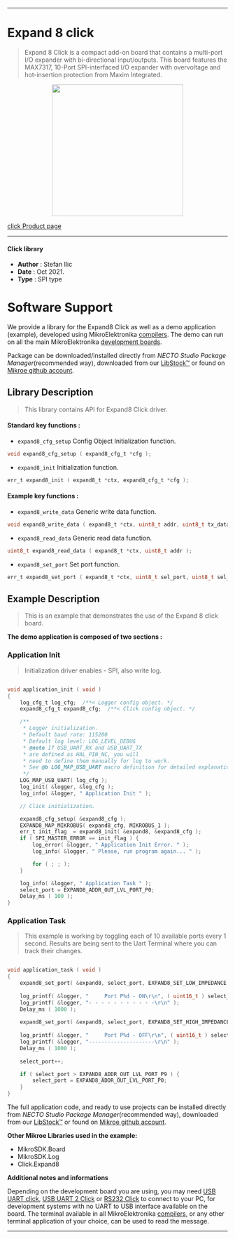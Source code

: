
---
# Expand 8 click

> Expand 8 Click is a compact add-on board that contains a multi-port I/O expander with bi-directional input/outputs. This board features the MAX7317, 10-Port SPI-interfaced I/O expander with overvoltage and hot-insertion protection from Maxim Integrated.

<p align="center">
  <img src="https://download.mikroe.com/images/click_for_ide/expand8_click.png" height=300px>
</p>

[click Product page](https://www.mikroe.com/expand-8-click)

---


#### Click library

- **Author**        : Stefan Ilic
- **Date**          : Oct 2021.
- **Type**          : SPI type


# Software Support

We provide a library for the Expand8 Click
as well as a demo application (example), developed using MikroElektronika
[compilers](https://www.mikroe.com/necto-studio).
The demo can run on all the main MikroElektronika [development boards](https://www.mikroe.com/development-boards).

Package can be downloaded/installed directly from *NECTO Studio Package Manager*(recommended way), downloaded from our [LibStock&trade;](https://libstock.mikroe.com) or found on [Mikroe github account](https://github.com/MikroElektronika/mikrosdk_click_v2/tree/master/clicks).

## Library Description

> This library contains API for Expand8 Click driver.

#### Standard key functions :

- `expand8_cfg_setup` Config Object Initialization function.
```c
void expand8_cfg_setup ( expand8_cfg_t *cfg );
```

- `expand8_init` Initialization function.
```c
err_t expand8_init ( expand8_t *ctx, expand8_cfg_t *cfg );
```

#### Example key functions :

- `expand8_write_data` Generic write data function.
```c
void expand8_write_data ( expand8_t *ctx, uint8_t addr, uint8_t tx_data );
```

- `expand8_read_data` Generic read data function.
```c
uint8_t expand8_read_data ( expand8_t *ctx, uint8_t addr );
```

- `expand8_set_port` Set port function.
```c
err_t expand8_set_port ( expand8_t *ctx, uint8_t sel_port, uint8_t sel_imped );
```

## Example Description

> This is an example that demonstrates the use of the Expand 8 click board.

**The demo application is composed of two sections :**

### Application Init

> Initialization driver enables - SPI, also write log.

```c

void application_init ( void )
{
    log_cfg_t log_cfg;  /**< Logger config object. */
    expand8_cfg_t expand8_cfg;  /**< Click config object. */

    /** 
     * Logger initialization.
     * Default baud rate: 115200
     * Default log level: LOG_LEVEL_DEBUG
     * @note If USB_UART_RX and USB_UART_TX 
     * are defined as HAL_PIN_NC, you will 
     * need to define them manually for log to work. 
     * See @b LOG_MAP_USB_UART macro definition for detailed explanation.
     */
    LOG_MAP_USB_UART( log_cfg );
    log_init( &logger, &log_cfg );
    log_info( &logger, " Application Init " );

    // Click initialization.

    expand8_cfg_setup( &expand8_cfg );
    EXPAND8_MAP_MIKROBUS( expand8_cfg, MIKROBUS_1 );
    err_t init_flag  = expand8_init( &expand8, &expand8_cfg );
    if ( SPI_MASTER_ERROR == init_flag ) {
        log_error( &logger, " Application Init Error. " );
        log_info( &logger, " Please, run program again... " );

        for ( ; ; );
    }

    log_info( &logger, " Application Task " );
    select_port = EXPAND8_ADDR_OUT_LVL_PORT_P0;
    Delay_ms ( 100 );
}
```

### Application Task

> This example is working by toggling each of 10 available ports every 1 second.
> Results are being sent to the Uart Terminal where you can track their changes.

```c

void application_task ( void )
{
    expand8_set_port( &expand8, select_port, EXPAND8_SET_LOW_IMPEDANCE );
    
    log_printf( &logger, "     Port P%d - ON\r\n", ( uint16_t ) select_port );
    log_printf( &logger, "- - - - - - - - - - -\r\n" );
    Delay_ms ( 1000 );
    
    expand8_set_port( &expand8, select_port, EXPAND8_SET_HIGH_IMPEDANCE );
    
    log_printf( &logger, "     Port P%d - OFF\r\n", ( uint16_t ) select_port );
    log_printf( &logger, "---------------------\r\n" );
    Delay_ms ( 1000 );
    
    select_port++;

    if ( select_port > EXPAND8_ADDR_OUT_LVL_PORT_P9 ) {
        select_port = EXPAND8_ADDR_OUT_LVL_PORT_P0;
    }
}

```


The full application code, and ready to use projects can be installed directly from *NECTO Studio Package Manager*(recommended way), downloaded from our [LibStock&trade;](https://libstock.mikroe.com) or found on [Mikroe github account](https://github.com/MikroElektronika/mikrosdk_click_v2/tree/master/clicks).

**Other Mikroe Libraries used in the example:**

- MikroSDK.Board
- MikroSDK.Log
- Click.Expand8

**Additional notes and informations**

Depending on the development board you are using, you may need
[USB UART click](http://shop.mikroe.com/usb-uart-click),
[USB UART 2 Click](http://shop.mikroe.com/usb-uart-2-click) or
[RS232 Click](http://shop.mikroe.com/rs232-click) to connect to your PC, for
development systems with no UART to USB interface available on the board. The
terminal available in all MikroElektronika
[compilers](http://shop.mikroe.com/compilers), or any other terminal application
of your choice, can be used to read the message.

---
